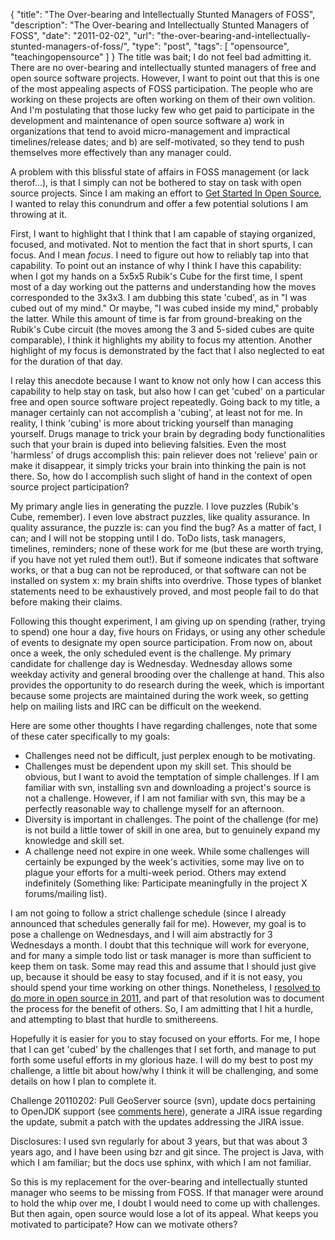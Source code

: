 {
  "title": "The Over-bearing and Intellectually Stunted Managers of FOSS",
  "description": "The Over-bearing and Intellectually Stunted Managers of FOSS",
  "date": "2011-02-02",
  "url": "the-over-bearing-and-intellectually-stunted-managers-of-foss/",
  "type": "post",
  "tags": [
    "opensource",
    "teachingopensource"
  ]
}
The title was bait; I do not feel bad admitting it.  There are no over-bearing and intellectually stunted managers of free and open source software projects.  However, I want to point out that this is one of the most appealing aspects of FOSS participation.  The people who are working on these projects are often working on them of their own volition.  And I'm postulating that those lucky few who get paid to participate in the development and maintenance of open source software a) work in organizations that tend to avoid micro-management and impractical timelines/release dates; and b) are self-motivated, so they tend to push themselves more effectively than any manager could.  

A problem with this blissful state of affairs in FOSS management (or lack therof...), is that I simply can not be bothered to stay on task with open source projects.  Since I am making an effort to [Get Started In Open Source](http://imperialwicket.com/getting-started-in-open-source), I wanted to relay this conundrum and offer a few potential solutions I am throwing at it.  

First, I want to highlight that I think that I am capable of staying organized, focused, and motivated.  Not to mention the fact that in short spurts, I can focus.  And I mean _focus_.  I need to figure out how to reliably tap into that capability.  To point out an instance of why I think I have this capability: when I got my hands on a 5x5x5 Rubik's Cube for the first time, I spent most of a day working out the patterns and understanding how the moves corresponded to the 3x3x3\.  I am dubbing this state 'cubed', as in "I was cubed out of my mind."  Or maybe, "I was cubed inside my mind," probably the latter.  While this amount of time is far from ground-breaking on the Rubik's Cube circuit (the moves among the 3 and 5-sided cubes are quite comparable), I think it highlights my ability to focus my attention.  Another highlight of my focus is demonstrated by the fact that I also neglected to eat for the duration of that day.  

I relay this anecdote because I want to know not only how I can access this capability to help stay on task, but also how I can get 'cubed' on a particular free and open source software project repeatedly.  Going back to my title, a manager certainly can not accomplish a 'cubing', at least not for me.  In reality, I think 'cubing' is more about tricking yourself than managing yourself.  Drugs manage to trick your brain by degrading body functionalities such that your brain is duped into believing falsities.  Even the most 'harmless' of drugs accomplish this: pain reliever does not 'relieve' pain or make it disappear, it simply tricks your brain into thinking the pain is not there.  So, how do I accomplish such slight of hand in the context of open source project participation?

My primary angle lies in generating the puzzle.  I love puzzles (Rubik's Cube, remember).  I even love abstract puzzles, like quality assurance.  In quality assurance, the puzzle is: can you find the bug?  As a matter of fact, I can; and I will not be stopping until I do.  ToDo lists, task managers, timelines, reminders; none of these work for me (but these are worth trying, if you have not yet ruled them out!).  But if someone indicates that software works, or that a bug can not be reproduced, or that software can not be installed on system x: my brain shifts into overdrive.  Those types of blanket statements need to be exhaustively proved, and most people fail to do that before making their claims. 

Following this thought experiment, I am giving up on spending (rather, trying to spend) one hour a day, five hours on Fridays, or using any other schedule of events to designate my open source participation.  From now on, about once a week, the only scheduled event is the challenge.  My primary candidate for challenge day is Wednesday.  Wednesday allows some weekday activity and general brooding over the challenge at hand.  This also provides the opportunity to do research during the week, which is important because some projects are maintained during the work week, so getting help on mailing lists and IRC can be difficult on the weekend.  

Here are some other thoughts I have regarding challenges, note that some of these cater specifically to my goals:

*   Challenges need not be difficult, just perplex enough to be motivating.
*   Challenges must be dependent upon my skill set.  This should be obvious, but I want to avoid the temptation of simple challenges.  If I am familiar with svn, installing svn and downloading a project's source is not a challenge.  However, if I am not familiar with svn, this may be a perfectly reasonable way to challenge myself for an afternoon.
*   Diversity is important in challenges.  The point of the challenge (for me) is not build a little tower of skill in one area, but to genuinely expand my knowledge and skill set.
*   A challenge need not expire in one week.  While some challenges will certainly be expunged by the week's activities, some may live on to plague your efforts for a multi-week period.  Others may extend indefinitely (Something like: Participate meaningfully in the project X forums/mailing list).

I am not going to follow a strict challenge schedule (since I already announced that schedules generally fail for me).  However, my goal is to pose a challenge on Wednesdays, and I will aim abstractly for 3 Wednesdays a month.  I doubt that this technique will work for everyone, and for many a simple todo list or task manager is more than sufficient to keep them on task.  Some may read this and assume that I should just give up, because it should be easy to stay focused, and if it is not easy, you should spend your time working on other things.  Nonetheless, I [resolved to do more in open source in 2011](http://imperialwicket.com/new-years-resolution-more-open-source-participation), and part of that resolution was to document the process for the benefit of others.  So, I am admitting that I hit a hurdle, and attempting to blast that hurdle to smithereens.  

Hopefully it is easier for you to stay focused on your efforts.  For me, I hope that I can get 'cubed' by the challenges that I set forth, and manage to put forth some useful efforts in my glorious haze.  I will do my best to post my challenge, a little bit about how/why I think it will be challenging, and some details on how I plan to complete it.

Challenge 20110202:  Pull GeoServer source (svn), update docs pertaining to OpenJDK support (see [comments here](http://imperialwicket.com/aws-configuring-a-geo-spatial-stack-in-amazon-linux#comment-648)), generate a JIRA issue regarding the update, submit a patch with the updates addressing the JIRA issue.  

Disclosures: I used svn regularly for about 3 years, but that was about 3 years ago, and I have been using bzr and git since.  The project is Java, with which I am familiar; but the docs use sphinx, with which I am not familiar.

So this is my replacement for the over-bearing and intellectually stunted manager who seems to be missing from FOSS.  If that manager were around to hold the whip over me, I doubt I would need to come up with challenges.  But then again, open source would lose a lot of its appeal.  What keeps you motivated to participate?  How can we motivate others?
